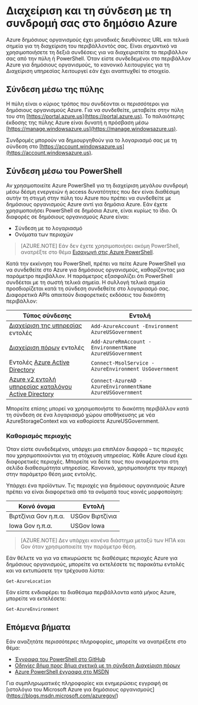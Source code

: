 <properties
    pageTitle="Υπηρεσίες Azure δημόσιους οργανισμούς | Microsoft Azure"
    description="Πληροφορίες σχετικά με τη Διαχείριση τη συνδρομή σας στο δημόσιο Azure"
    services="Azure-Government"
    cloud="gov" 
    documentationCenter=""
    authors="zakramer"
    manager="liki"
    editor="" />

<tags
    ms.service="multiple"
    ms.devlang="na"
    ms.topic="article"
    ms.tgt_pltfrm="na"
    ms.workload="azure-government"
    ms.date="10/21/2016"
    ms.author="zakramer" />


#  <a name="managing-and-connecting-to-your-subscription-in-azure-government"></a>Διαχείριση και τη σύνδεση με τη συνδρομή σας στο δημόσιο Azure

Azure δημόσιους οργανισμούς έχει μοναδικές διευθύνσεις URL και τελικά σημεία για τη διαχείριση του περιβάλλοντός σας. Είναι σημαντικό να χρησιμοποιήσετε τη δεξιά συνδέσεις για να διαχειριστείτε το περιβάλλον σας από την πύλη ή PowerShell. Όταν είστε συνδεδεμένοι στο περιβάλλον Azure για δημόσιους οργανισμούς, το κανονικό λειτουργίες για τη Διαχείριση υπηρεσίας λειτουργεί εάν έχει αναπτυχθεί το στοιχείο.

## <a name="connecting-via-the-portal"></a>Σύνδεση μέσω της πύλης
Η πύλη είναι ο κύριος τρόπος που συνδέονται οι περισσότεροι για δημόσιους οργανισμούς Azure.  Για να συνδεθείτε, μεταβείτε στην πύλη του στη [https://portal.azure.us](https://portal.azure.us).  Το παλαιότερης έκδοσης της πύλης Azure είναι δυνατή η πρόσβαση μέσω [https://manage.windowsazure.us](https://manage.windowsazure.us).

Συνδρομές μπορούν να δημιουργηθούν για το λογαριασμό σας με τη σύνδεση στο [https://account.windowsazure.us](https://account.windowsazure.us).

## <a name="connecting-via-powershell"></a>Σύνδεση μέσω του PowerShell

Αν χρησιμοποιείτε Azure PowerShell για τη διαχείριση μεγάλου συνδρομή μέσω δέσμη ενεργειών ή access δυνατότητες που δεν είναι διαθέσιμη αυτήν τη στιγμή στην πύλη του Azure που πρέπει να συνδεθείτε με δημόσιους οργανισμούς Azure αντί για δημόσια Azure.  Εάν έχετε χρησιμοποιήσει PowerShell σε δημόσια Azure, είναι κυρίως το ίδιο.  Οι διαφορές σε δημόσιους οργανισμούς Azure είναι:

+ Σύνδεση με το λογαριασμό
+ Ονόματα των περιοχών

>[AZURE.NOTE] Εάν δεν έχετε χρησιμοποιήσει ακόμη PowerShell, ανατρέξτε στο θέμα [Εισαγωγή στις Azure PowerShell](../powershell-install-configure.md).

Κατά την εκκίνηση του PowerShell, πρέπει να πείτε Azure PowerShell για να συνδεθείτε στο Azure για δημόσιους οργανισμούς, καθορίζοντας μια παράμετρο περιβάλλον.  Η παράμετρος εξασφαλίζει ότι PowerShell συνδέεται με τη σωστή τελικά σημεία.  Η συλλογή τελικά σημεία προσδιορίζεται κατά τη σύνδεση συνδεθείτε στο λογαριασμό σας.  Διαφορετικά APIs απαιτούν διαφορετικές εκδόσεις του διακόπτη περιβάλλον:

Τύπος σύνδεσης | Εντολή
---|----
[Διαχείριση της υπηρεσίας](https://msdn.microsoft.com/library/dn708504.aspx) εντολές | `Add-AzureAccount -Environment AzureUSGovernment`
[Διαχείριση πόρων](https://msdn.microsoft.com/library/mt125356.aspx) εντολές | `Add-AzureRmAccount -EnvironmentName AzureUSGovernment`
Εντολές [Azure Active Directory](https://msdn.microsoft.com/library/azure/jj151815.aspx) | `Connect-MsolService -AzureEnvironment UsGovernment`
[Azure v2 εντολή υπηρεσίας καταλόγου Active Directory](https://msdn.microsoft.com/library/azure/mt757189.aspx) | `Connect-AzureAD -AzureEnvironmentName AzureUSGovernment`

Μπορείτε επίσης μπορεί να χρησιμοποιήστε το διακόπτη περιβάλλον κατά τη σύνδεση σε ένα λογαριασμό χώρου αποθήκευσης με νέα AzureStorageContext και να καθορίσετε AzureUSGovernment.

### <a name="determining-region"></a>Καθορισμός περιοχής

Όταν είστε συνδεδεμένοι, υπάρχει μια επιπλέον διαφορά – τις περιοχές που χρησιμοποιούνται για τη στόχευση υπηρεσίας.  Κάθε Azure cloud έχει διαφορετικές περιοχές.  Μπορείτε να δείτε τους που αναφέρονται στη σελίδα διαθεσιμότητα υπηρεσίας.  Κανονικά, χρησιμοποιήστε την περιοχή στην παράμετρο θέση μιας εντολής.

Υπάρχει ένα προϊόντων.  Τις περιοχές για δημόσιους οργανισμούς Azure πρέπει να είναι διαφορετικά από τα ονόματά τους κοινές μορφοποίηση:

Κοινό όνομα | Εντολή
---|----
Βιρτζίνια Gov η.π.α. | USGov Βιρτζίνια
Iowa Gov η.π.α. | USGov Iowa

>[AZURE.NOTE] Δεν υπάρχει κανένα διάστημα μεταξύ των ΗΠΑ και Gov όταν χρησιμοποιείτε την παράμετρο θέση.

Εάν θέλετε να για να επικυρώσετε τις διαθέσιμες περιοχές Azure για δημόσιους οργανισμούς, μπορείτε να εκτελέσετε τις παρακάτω εντολές και να εκτυπώσετε την τρέχουσα λίστα:

    Get-AzureLocation

Εάν είστε ενδιαφέρει τα διαθέσιμα περιβάλλοντα κατά μήκος Azure, μπορείτε να εκτελέσετε:

    Get-AzureEnvironment

## <a name="next-steps"></a>Επόμενα βήματα

Εάν αναζητάτε περισσότερες πληροφορίες, μπορείτε να ανατρέξετε στο θέμα:

+ [Έγγραφα του PowerShell στο GitHub](https://github.com/Azure/azure-powershell)
+ [Οδηγίες βήμα προς βήμα σχετικά με τη σύνδεση Διαχείριση πόρων](https://blogs.msdn.microsoft.com/azuregov/2015/10/08/configuring-arm-on-azure-gc/)
+ [Azure PowerShell έγγραφα στο MSDN](https://msdn.microsoft.com/library/mt619274.aspx)

Για συμπληρωματικές πληροφορίες και ενημερώσεις εγγραφή σε [ιστολόγιο του Microsoft Azure για δημόσιους οργανισμούς] (https://blogs.msdn.microsoft.com/azuregov/)

